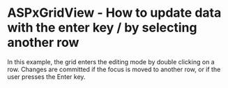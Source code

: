 # ASPxGridView - How to update data with the enter key / by selecting another row


<p>In this example, the grid enters the editing mode by double clicking on a row. Changes are committed if the focus is moved to another row, or if the user presses the Enter key.</p>

<br/>



